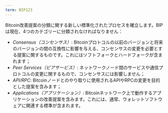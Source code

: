 ```yaml
---
term: BIP123
---
```


Bitcoin改善提案の分類に関する新しい標準化されたプロセスを確立します。BIPは現在、4つのカテゴリーに分類されなければなりません：
* *Consensus（コンセンサス）*: Bitcoinプロトコルの以前のバージョンと将来のバージョンの間の互換性に影響を与える、コンセンサスの変更を必要とする提案に関するものです。これにはソフトフォークとハードフォークが含まれます；
* *Peer Services（ピアサービス）*: ネットワークノード間のサービスや通信プロトコルの変更に関するもので、コンセンサスには影響しません；
* *API/RPC*: Bitcoinノードとのやり取りに使用されるAPIやRPCの変更を目的とした提案を含みます；
* *Applications（アプリケーション）*: Bitcoinネットワーク上で動作するアプリケーションの改善提案を含みます。これには、通常、ウォレットソフトウェアに関連する標準が含まれます。